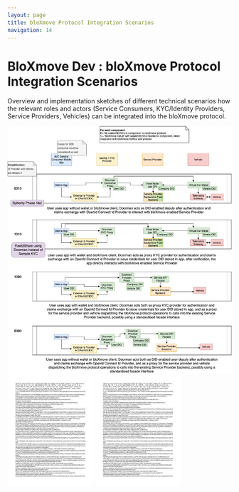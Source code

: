 ```yaml
---
layout: page
title: bloXmove Protocol Integration Scenarios
navigation: 14
---
```


# BloXmove Dev : bloXmove Protocol Integration Scenarios
Overview and implementation sketches of different technical scenarios how the relevant roles and actors (Service Consumers, KYC/Identity Providers, Service Providers, Vehicles) can be integrated into the bloXmove protocol.

![This is an image](attachments/4438982941/4439114038.png)
[![This is an image](attachments/4438982941/4498292845)](attachments/4438982941/4498292845)
![This is an image](attachments/4438982941/4498292845)
